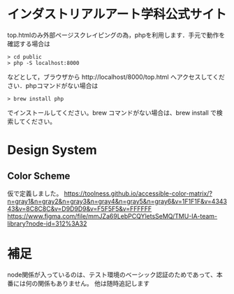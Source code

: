 # インダストリアルアート学科公式サイト

top.htmlのみ外部ページスクレイピングの為，phpを利用します．手元で動作を確認する場合は

```
> cd public
> php -S localhost:8000
```

などとして，ブラウザから http://localhost/8000/top.html へアクセスしてください．phpコマンドがない場合は
```
> brew install php
```
でインストールしてください。brew コマンドがない場合は、brew install で検索してください。

# Design System
## Color Scheme
仮で定義しました。
https://toolness.github.io/accessible-color-matrix/?n=gray1&n=gray2&n=gray3&n=gray4&n=gray5&n=gray6&v=1F1F1F&v=434343&v=8C8C8C&v=D9D9D9&v=F5F5F5&v=FFFFFF
https://www.figma.com/file/mmJZa69LebPCQYletsSeMQ/TMU-IA-team-library?node-id=312%3A32
# 補足
node関係が入っているのは、テスト環境のベーシック認証のためであって、本番には何の関係もありません。
他は随時追記します
